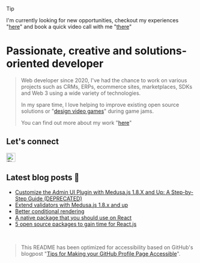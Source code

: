 > [!TIP]
> I'm currently looking for new opportunities, checkout my experiences "<a href="https://imadil.dev">here</a>" and book a quick video call with me "<a href="https://cal.com/adevinwild/career">there</a>" 

<h1 align="left"><b>Passionate, creative and solutions-oriented developer</b></h3>

<blockquote>
    <p> 
         Web developer since 2020, I've had the chance to work on various projects such as CRMs, ERPs, ecommerce sites, marketplaces, SDKs and Web 3 using a wide variety of technologies.
    </p>
    <p>
        In my spare time, I love helping to improve existing open source solutions or "<a href="https://winvalided.itch.io">design video games</a>"  during game jams.
    </p>
    <p>
        You can find out more about my work "<a href="https://imadil.dev">here</a>" 
    </p>

</blockquote>

<h2  align="left">
    <b>
      Let's connect
    </b>
</h3>


<p align="left">
    <a href="https://x.com/adevinwild" target="_blank"><img align="center" src="https://seeklogo.com/images/T/twitter-x-logo-0339F999CF-seeklogo.com.png?v=638264860180000000" alt="This is the logo of x.com, a social media that replaced Twitter." height="24" width="24" /></a>
</p>

<h2  align="left">
    <b>
      Latest blog posts 📰
    </b>
</h2>

<!-- BLOG-POST-LIST:START -->
- [Customize the Admin UI Plugin with Medusa.js 1.8.X and Up: A Step-by-Step Guide &lpar;DEPRECATED&rpar;](https://medium.com/@adevinwild/customize-the-admin-ui-plugin-with-medusa-js-1-8-x-and-up-a-step-by-step-guide-df12205b2ef7?source=rss-2fdeced75485------2)
- [Extend validators with Medusa.js 1.8.x and up](https://medium.com/@adevinwild/extend-validators-with-medusa-js-1-8-x-and-up-3e730040fd53?source=rss-2fdeced75485------2)
- [Better conditional rendering](https://medium.com/@adevinwild/better-conditional-rendering-87dd055fa68f?source=rss-2fdeced75485------2)
- [A native package that you should use on React](https://towardsdev.com/a-native-package-that-you-should-use-on-react-7181f3c31040?source=rss-2fdeced75485------2)
- [5 open source packages to gain time for React.js](https://towardsdev.com/5-open-source-packages-to-gain-time-for-react-js-2a3241f90a74?source=rss-2fdeced75485------2)
<!-- BLOG-POST-LIST:END -->

<br/>

> This README has been optimized for accessibility based on GitHub's blogpost "[Tips for Making your GitHub Profile Page Accessible](https://github.blog/2023-10-26-5-tips-for-making-your-github-profile-page-accessible)".



